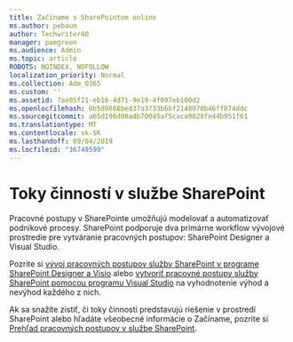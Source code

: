 ```yaml
---
title: Začíname s SharePointom online
ms.author: pebaum
author: Techwriter40
manager: pamgreen
ms.audience: Admin
ms.topic: article
ROBOTS: NOINDEX, NOFOLLOW
localization_priority: Normal
ms.collection: Adm_O365
ms.custom: ''
ms.assetid: 7ae05f21-eb16-4d71-9e19-4f097eb100d2
ms.openlocfilehash: 0b589888bed37a3733b6bf2148070b46ff874ddc
ms.sourcegitcommit: a65d196d00adb70045af5caca9828fe44b951f61
ms.translationtype: MT
ms.contentlocale: sk-SK
ms.lasthandoff: 09/04/2019
ms.locfileid: "36749599"
---
```

# <a name="workflows-in-sharepoint"></a>Toky činností v službe SharePoint

Pracovné postupy v SharePointe umožňujú modelovať a automatizovať podnikové procesy. SharePoint podporuje dva primárne workflow vývojové prostredie pre vytváranie pracovných postupov: SharePoint Designer a Visual Studio. 

Pozrite si [vývoj pracovných postupov služby SharePoint v programe SharePoint Designer a Visio](https://docs.microsoft.com/sharepoint/dev/general-development/develop-sharepoint-workflows-using-visual-studio) alebo [vytvoriť pracovné postupy služby SharePoint pomocou programu Visual Studio](https://docs.microsoft.com/sharepoint/dev/general-development/develop-sharepoint-workflows-using-visual-studio) na vyhodnotenie výhod a nevýhod každého z nich. 

Ak sa snažíte zistiť, či toky činností predstavujú riešenie v prostredí SharePoint alebo hľadáte všeobecné informácie o Začíname, pozrite si [Prehľad pracovných postupov v službe SharePoint](https://docs.microsoft.com/sharepoint/dev/general-development/get-started-with-workflows-in-sharepoint#overview-of-workflows-in-sharepoint).